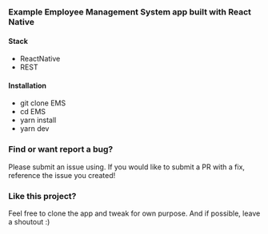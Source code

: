 ### Example Employee Management System app built with React Native 

#### Stack
- ReactNative
- REST

#### Installation
- git clone EMS
- cd EMS
- yarn install
- yarn dev


### Find or want report a bug?
Please submit an issue using. If you would like to submit a PR with a fix, reference the issue you created!

### Like this project?
Feel free to clone the app and tweak for own purpose. And if possible, leave a shoutout :)
